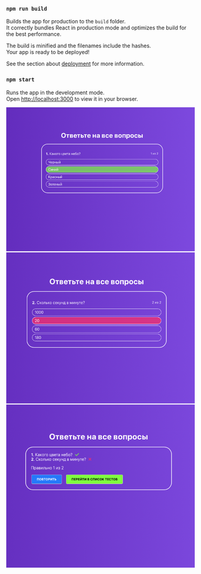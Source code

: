 ### `npm run build`

Builds the app for production to the `build` folder.\
It correctly bundles React in production mode and optimizes the build for the best performance.

The build is minified and the filenames include the hashes.\
Your app is ready to be deployed!

See the section about [deployment](https://facebook.github.io/create-react-app/docs/deployment) for more information.

### `npm start`

Runs the app in the development mode.\
Open [http://localhost:3000](http://localhost:3000) to view it in your browser.

![Image text](https://github.com/anikeevgit/ReactQuiz/blob/master/1.png)
![Image text](https://github.com/anikeevgit/ReactQuiz/blob/master/2.png)
![Image text](https://github.com/anikeevgit/ReactQuiz/blob/master/3.png)

